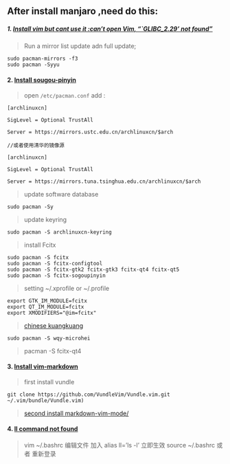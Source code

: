 ## After install manjaro ,need do this:

##### 1. [ Install vim but cant use it :can’t open Vim, “`GLIBC_2.29’ not found”](https://forum.manjaro.org/t/cant-open-vim-glibc-2-29-not-found/89583/2)
 > Run a mirror list update adn full update;
 
 ```
 sudo pacman-mirrors -f3
 sudo pacman -Syyu
 ```


#### 2. [Install sougou-pinyin ](https://www.cnblogs.com/tonyc/p/8231667.html) 

> open `/etc/pacman.conf` add :
  ```
  [archlinuxcn]

SigLevel = Optional TrustAll

Server = https://mirrors.ustc.edu.cn/archlinuxcn/$arch

//或者使用清华的镜像源

[archlinuxcn]

SigLevel = Optional TrustAll

Server = https://mirrors.tuna.tsinghua.edu.cn/archlinuxcn/$arch
  ```
> update software database
```
sudo pacman -Sy
```
> update keyring
```
sudo pacman -S archlinuxcn-keyring
```


> install Fcitx
```
sudo pacman -S fcitx
sudo pacman -S fcitx-configtool
sudo pacman -S fcitx-gtk2 fcitx-gtk3 fcitx-qt4 fcitx-qt5
sudo pacman -S fcitx-sogoupinyin
```
> setting ~/.xprofile  or ~/.profile
```
export GTK_IM_MODULE=fcitx
export QT_IM_MODULE=fcitx
export XMODIFIERS="@im=fcitx"
```
> [chinese kuangkuang](https://blog.csdn.net/UNIONDONG/article/details/96495534) 
```
sudo pacman -S wqy-microhei 
```
> pacman -S fcitx-qt4


#### 3. [Install vim-markdown](https://github.com/plasticboy/vim-markdown)

>  first install vundle 
   ```
   git clone https://github.com/VundleVim/Vundle.vim.git ~/.vim/bundle/Vundle.vim)
   ```
> [second install markdown-vim-mode/](https://github.com/plasticboy/vim-markdown)

#### 4. [ll command not found](https://blog.csdn.net/qq_27292113/article/details/69942507)
>  vim ~/.bashrc 编辑文件   加入 alias ll=’ls -l’
>  立即生效 source ~/.bashrc 或者 重新登录

